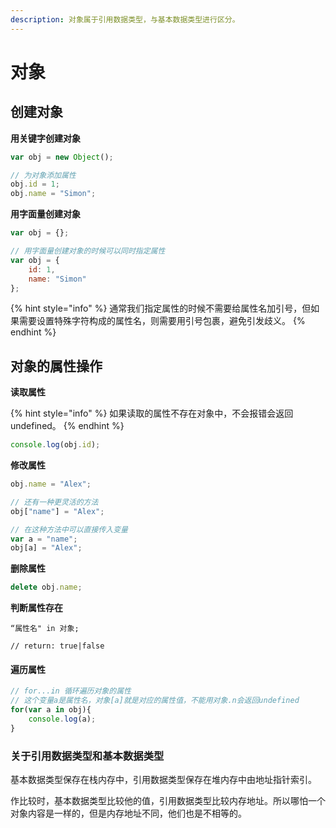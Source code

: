 ```yaml
---
description: 对象属于引用数据类型，与基本数据类型进行区分。
---
```


# 对象

## 创建对象

**用关键字创建对象**

```javascript
var obj = new Object();

// 为对象添加属性
obj.id = 1;
obj.name = "Simon";
```

**用字面量创建对象**

```javascript
var obj = {};

// 用字面量创建对象的时候可以同时指定属性
var obj = {
    id: 1,
    name: "Simon"
};
```

{% hint style="info" %}
通常我们指定属性的时候不需要给属性名加引号，但如果需要设置特殊字符构成的属性名，则需要用引号包裹，避免引发歧义。
{% endhint %}

## 对象的属性操作

**读取属性**

{% hint style="info" %}
如果读取的属性不存在对象中，不会报错会返回undefined。
{% endhint %}

```javascript
console.log(obj.id);
```

**修改属性**

```javascript
obj.name = "Alex";

// 还有一种更灵活的方法
obj["name"] = "Alex";

// 在这种方法中可以直接传入变量
var a = "name";
obj[a] = "Alex";
```

**删除属性**

```javascript
delete obj.name;
```

**判断属性存在**

```
“属性名" in 对象;

// return: true|false
```

#### 遍历属性

```javascript
// for...in 循环遍历对象的属性
// 这个变量a是属性名，对象[a]就是对应的属性值，不能用对象.n会返回undefined
for(var a in obj){
	console.log(a);
}
```

### 关于引用数据类型和基本数据类型

基本数据类型保存在栈内存中，引用数据类型保存在堆内存中由地址指针索引。

作比较时，基本数据类型比较他的值，引用数据类型比较内存地址。所以哪怕一个对象内容是一样的，但是内存地址不同，他们也是不相等的。
